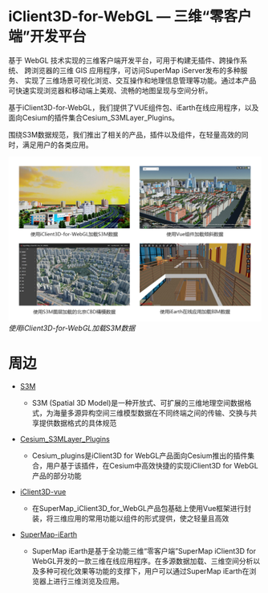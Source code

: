 # iClient3D-for-WebGL — 三维“零客户端”开发平台

基于 WebGL 技术实现的三维客户端开发平台，可用于构建无插件、跨操作系统、 跨浏览器的三维 GIS 应用程序，可访问SuperMap iServer发布的多种服务、 实现了三维场景可视化浏览、交互操作和地理信息管理等功能。通过本产品可快速实现浏览器和移动端上美观、流畅的地图呈现与空间分析。

基于iClient3D-for-WebGL，我们提供了VUE组件包、iEarth在线应用程序，以及面向Cesium的插件集合Cesium_S3MLayer_Plugins。

围绕S3M数据规范，我们推出了相关的产品，插件以及组件，在轻量高效的同时，满足用户的各类应用。

![](./Cesium_S3MLayer_Plugins/figures/all.png)
_使用iClient3D-for-WebGL加载S3M数据_

# 周边

* [S3M ](https://github.com/SuperMap/s3m-spec)

    * S3M (Spatial 3D Model)是一种开放式、可扩展的三维地理空间数据格式，为海量多源异构空间三维模型数据在不同终端之间的传输、交换与共享提供数据格式的具体规范

* [Cesium_S3MLayer_Plugins](./Cesium_S3MLayer_Plugins/)
    * Cesium_plugins是iClient3D for WebGL产品面向Cesium推出的插件集合，用户基于该插件，在Cesium中高效快捷的实现iClient3D for WebGL产品的部分功能

* [iClient3D-vue](https://github.com/SuperMap/iClient3D-vue)
    * 在SuperMap_iClient3D_for_WebGL产品包基础上使用Vue框架进行封装，将三维应用的常用功能以组件的形式提供，使之轻量且高效

* [SuperMap-iEarth](https://github.com/SuperMap/SuperMap-iEarth)
    * SuperMap iEarth是基于全功能三维“零客户端”SuperMap iClient3D for WebGL开发的一款三维在线应用程序。在多源数据加载、三维空间分析以及多种可视化效果等功能的支撑下，用户可以通过SuperMap iEarth在浏览器上进行三维浏览及应用。